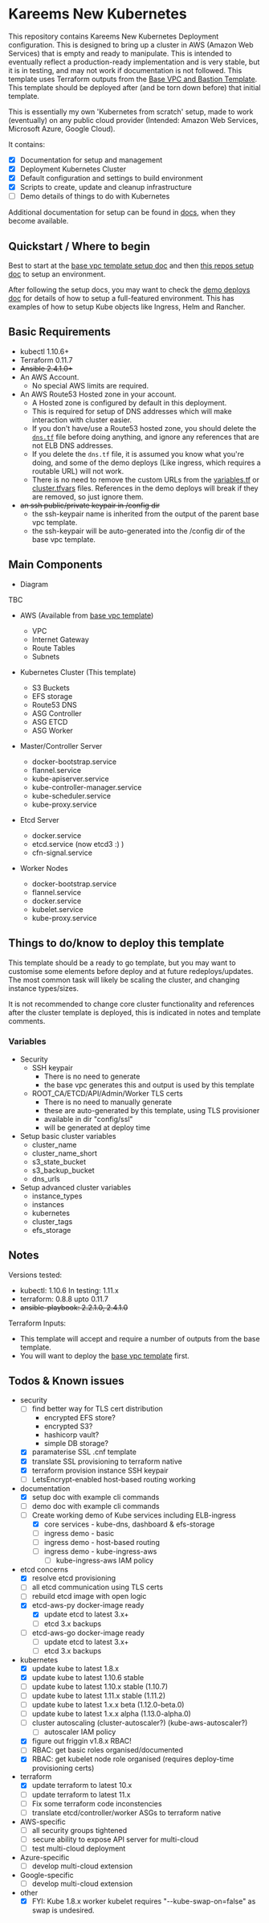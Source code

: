 # Kareems New Kubernetes

This repository contains Kareems New Kubernetes Deployment configuration.
This is designed to bring up a cluster in AWS (Amazon Web Services) that is empty and ready to manipulate.
This is intended to eventually reflect a production-ready implementation and is very stable, but it is in testing, and may not work if documentation is not followed.
This template uses Terraform outputs from the [Base VPC and Bastion Template](https://github.com/KptnKMan/deploy-vpc-aws). This template should be deployed after (and be torn down before) that initial template.

This is essentially my own 'Kubernetes from scratch' setup, made to work (eventually) on any public cloud provider (Intended: Amazon Web Services, Microsoft Azure, Google Cloud).

It contains:

* [x] Documentation for setup and management
* [x] Deployment Kubernetes Cluster
* [x] Default configuration and settings to build environment
* [x] Scripts to create, update and cleanup infrastructure
* [ ] Demo details of things to do with Kubernetes

Additional documentation for setup can be found in [docs](docs), when they become available.

## Quickstart / Where to begin

Best to start at the [base vpc template setup doc](https://github.com/KptnKMan/deploy-vpc-aws/blob/master/docs/setup.md) and then [this repos setup doc](docs/setup.md) to setup an environment.

After following the setup docs, you may want to check the [demo deploys doc](docs/demo.md) for details of how to setup a full-featured environment. This has examples of how to setup Kube objects like Ingress, Helm and Rancher.

## Basic Requirements

* kubectl 1.10.6+
* Terraform 0.11.7
* ~~Ansible 2.4.1.0+~~
* An AWS Account.
  * No special AWS limits are required.
* An AWS Route53 Hosted zone in your account.
  * A Hosted zone is configured by default in this deployment.
  * This is required for setup of DNS addresses which will make interaction with cluster easier.
  * If you don't have/use a Route53 hosted zone, you should delete the [`dns.tf`](terraform/dns.tf) file before doing anything, and ignore any references that are not ELB DNS addresses.
  * If you delete the `dns.tf` file, it is assumed you know what you're doing, and some of the demo deploys (Like ingress, which requires a routable URL) will not work.
  * There is no need to remove the custom URLs from the [variables.tf](terraform/variables.tf) or [cluster.tfvars](config/cluster.tfvars) files. References in the demo deploys will break if they are removed, so just ignore them.
* ~~an ssh public/private keypair in /config dir~~
  * the ssh-keypair name is inherited from the output of the parent base vpc template.
  * the ssh-keypair will be auto-generated into the /config dir of the base vpc template.

## Main Components

* Diagram

TBC

* AWS (Available from [base vpc template](https://github.com/KptnKMan/deploy-vpc-aws))
  * VPC
  * Internet Gateway
  * Route Tables
  * Subnets

* Kubernetes Cluster (This template)
  * S3 Buckets
  * EFS storage
  * Route53 DNS
  * ASG Controller
  * ASG ETCD
  * ASG Worker

* Master/Controller Server
  * docker-bootstrap.service
  * flannel.service
  * kube-apiserver.service
  * kube-controller-manager.service
  * kube-scheduler.service
  * kube-proxy.service

* Etcd Server
  * docker.service
  * etcd.service (now etcd3 :) )
  * cfn-signal.service

* Worker Nodes
  * docker-bootstrap.service
  * flannel.service
  * docker.service
  * kubelet.service
  * kube-proxy.service

## Things to do/know to deploy this template

This template should be a ready to go template, but you may want to customise some elements before deploy and at future redeploys/updates. The most common task will likely be scaling the cluster, and changing instance types/sizes.

It is not recommended to change core cluster functionality and references after the cluster template is deployed, this is indicated in notes and template comments.

### Variables

* Security
  * SSH keypair
    * There is no need to generate
    * the base vpc generates this and output is used by this template
  * ROOT_CA/ETCD/API/Admin/Worker TLS certs
    * There is no need to manually generate
    * these are auto-generated by this template, using TLS provisioner
    * available in dir "config/ssl"
    * will be generated at deploy time
* Setup basic cluster variables
  * cluster_name
  * cluster_name_short
  * s3_state_bucket
  * s3_backup_bucket
  * dns_urls
* Setup advanced cluster variables
  * instance_types
  * instances
  * kubernetes
  * cluster_tags
  * efs_storage

## Notes

Versions tested:

* kubectl: 1.10.6 In testing: 1.11.x
* terraform: 0.8.8 upto 0.11.7
* ~~ansible-playbook: 2.2.1.0, 2.4.1.0~~

Terraform Inputs:

* This template will accept and require a number of outputs from the base template.
* You will want to deploy the [base vpc template](https://github.com/KptnKMan/deploy-vpc-aws) first.

## Todos & Known issues

* security
  * [ ] find better way for TLS cert distribution
    * encrypted EFS store?
    * encrypted S3?
    * hashicorp vault?
    * simple DB storage?
  * [x] paramaterise SSL .cnf template
  * [x] translate SSL provisioning to terraform native
  * [x] terraform provision instance SSH keypair
  * [ ] LetsEncrypt-enabled host-based routing working
* documentation
  * [x] setup doc with example cli commands
  * [ ] demo doc with example cli commands
  * [ ] Create working demo of Kube services including ELB-ingress
    * [x] core services - kube-dns, dashboard & efs-storage
    * [ ] ingress demo - basic
    * [ ] ingress demo - host-based routing
    * [ ] ingress demo - kube-ingress-aws
      * [ ] kube-ingress-aws IAM policy
* etcd concerns
  * [x] resolve etcd provisioning
  * [ ] all etcd communication using TLS certs
  * [ ] rebuild etcd image with open logic
  * [x] etcd-aws-py docker-image ready
    * [x] update etcd to latest 3.x+
    * [ ] etcd 3.x backups
  * [ ] etcd-aws-go docker-image ready
    * [ ] update etcd to latest 3.x+
    * [ ] etcd 3.x backups
* kubernetes
  * [x] update kube to latest 1.8.x
  * [x] update kube to latest 1.10.6 stable
  * [ ] update kube to latest 1.10.x stable (1.10.7)
  * [ ] update kube to latest 1.11.x stable (1.11.2)
  * [ ] update kube to latest 1.x.x beta (1.12.0-beta.0)
  * [ ] update kube to latest 1.x.x alpha (1.13.0-alpha.0)
  * [ ] cluster autoscaling (cluster-autoscaler?) (kube-aws-autoscaler?)
    * [ ] autoscaler IAM policy
  * [x] figure out friggin v1.8.x RBAC!
  * [ ] RBAC: get basic roles organised/documented
  * [x] RBAC: get kubelet node role organised (requires deploy-time provisioning certs)
* terraform
  * [x] update terraform to latest 10.x
  * [ ] update terraform to latest 11.x
  * [ ] Fix some terraform code inconstencies
  * [ ] translate etcd/controller/worker ASGs to terraform native
* AWS-specific
  * [ ] all security groups tightened
  * [ ] secure ability to expose API server for multi-cloud
  * [ ] test multi-cloud deployment
* Azure-specific
  * [ ] develop multi-cloud extension
* Google-specific
  * [ ] develop multi-cloud extension
* other
  * [x] FYI: Kube 1.8.x worker kubelet requires "--kube-swap-on=false" as swap is undesired.
